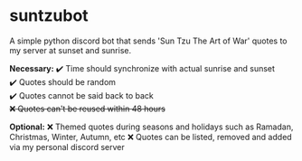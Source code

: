 # suntzubot
A simple python discord bot that sends 'Sun Tzu The Art of War' quotes to my server at sunset and sunrise.

**Necessary:**
✔️ Time should synchronize with actual sunrise and sunset\
✔️ Quotes should be random\
✔️ Quotes cannot be said back to back\
~~❌ Quotes can't be reused within 48 hours~~

**Optional:**
❌ Themed quotes during seasons and holidays such as Ramadan, Christmas, Winter, Autumn, etc
❌ Quotes can be listed, removed and added via my personal discord server
